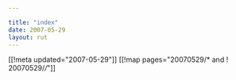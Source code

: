 ```yaml
---

title: "index"
date: 2007-05-29
layout: rut
---
```


[[!meta updated="2007-05-29"]]
[[!map pages="20070529/* and ! 20070529/*/*"]]
